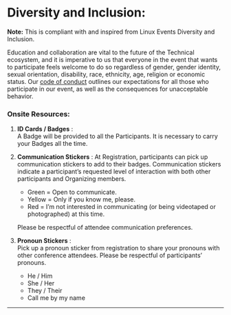 # Diversity and Inclusion:

__Note:__ This is compliant with and inspired from Linux Events Diversity and Inclusion.
 
Education and collaboration are vital to the future of the Technical ecosystem, and it is imperative to us that everyone in the event that wants to participate feels welcome to do so regardless of gender, gender identity, sexual orientation, disability, race, ethnicity, age, religion or economic status. Our [code of conduct](./Code_of_Conduct.md) outlines our expectations for all those who participate in our event, as well as the consequences for unacceptable behavior. 

### Onsite Resources:

1) __ID Cards / Badges__ :  
A Badge will be provided to all the Participants. It is necessary to carry your Badges all the time. 

2) __Communication Stickers__ : 
At Registration, participants can pick up communication stickers to add to their badges. Communication stickers indicate a participant’s requested level of interaction with both other participants and Organizing members.  
    * Green = Open to communicate. 
    * Yellow = Only if you know me, please. 
    * Red = I’m not interested in communicating (or being videotaped or photographed) at this time. 

    Please be respectful of attendee communication preferences. 

3) __Pronoun Stickers__ :  
Pick up a pronoun sticker from registration to share your pronouns with other conference attendees. Please be respectful of participants’ pronouns. 
    * He / Him
    * She / Her
    * They / Their
    * Call me by my name 

---
